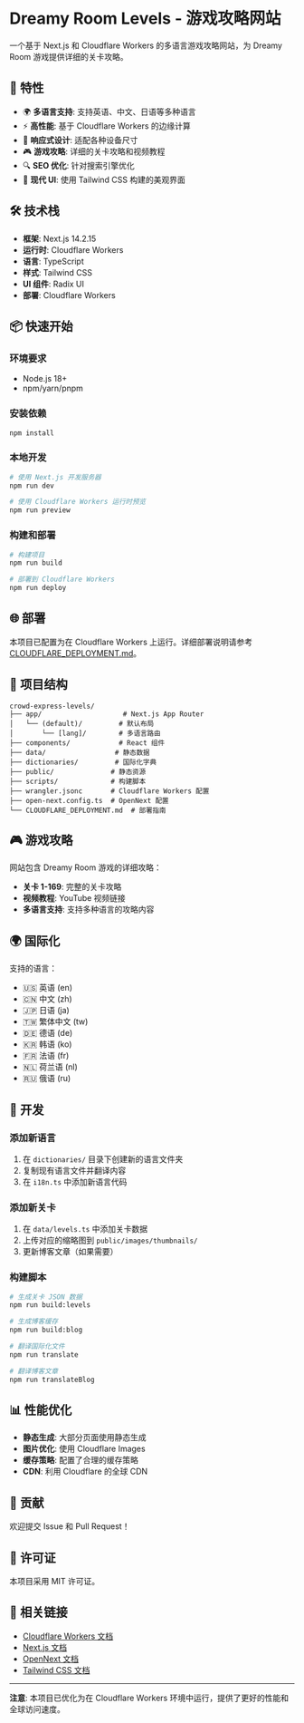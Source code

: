 # Dreamy Room Levels - 游戏攻略网站

一个基于 Next.js 和 Cloudflare Workers 的多语言游戏攻略网站，为 Dreamy Room 游戏提供详细的关卡攻略。

## 🚀 特性

- 🌍 **多语言支持**: 支持英语、中文、日语等多种语言
- ⚡ **高性能**: 基于 Cloudflare Workers 的边缘计算
- 📱 **响应式设计**: 适配各种设备尺寸
- 🎮 **游戏攻略**: 详细的关卡攻略和视频教程
- 🔍 **SEO 优化**: 针对搜索引擎优化
- 🎨 **现代 UI**: 使用 Tailwind CSS 构建的美观界面

## 🛠️ 技术栈

- **框架**: Next.js 14.2.15
- **运行时**: Cloudflare Workers
- **语言**: TypeScript
- **样式**: Tailwind CSS
- **UI 组件**: Radix UI
- **部署**: Cloudflare Workers

## 📦 快速开始

### 环境要求

- Node.js 18+
- npm/yarn/pnpm

### 安装依赖

```bash
npm install
```

### 本地开发

```bash
# 使用 Next.js 开发服务器
npm run dev

# 使用 Cloudflare Workers 运行时预览
npm run preview
```

### 构建和部署

```bash
# 构建项目
npm run build

# 部署到 Cloudflare Workers
npm run deploy
```

## 🌐 部署

本项目已配置为在 Cloudflare Workers 上运行。详细部署说明请参考 [CLOUDFLARE_DEPLOYMENT.md](./CLOUDFLARE_DEPLOYMENT.md)。

## 📁 项目结构

```
crowd-express-levels/
├── app/                    # Next.js App Router
│   └── (default)/         # 默认布局
│       └── [lang]/        # 多语言路由
├── components/            # React 组件
├── data/                 # 静态数据
├── dictionaries/         # 国际化字典
├── public/              # 静态资源
├── scripts/             # 构建脚本
├── wrangler.jsonc       # Cloudflare Workers 配置
├── open-next.config.ts  # OpenNext 配置
└── CLOUDFLARE_DEPLOYMENT.md  # 部署指南
```

## 🎮 游戏攻略

网站包含 Dreamy Room 游戏的详细攻略：

- **关卡 1-169**: 完整的关卡攻略
- **视频教程**: YouTube 视频链接
- **多语言支持**: 支持多种语言的攻略内容

## 🌍 国际化

支持的语言：

- 🇺🇸 英语 (en)
- 🇨🇳 中文 (zh)
- 🇯🇵 日语 (ja)
- 🇹🇼 繁体中文 (tw)
- 🇩🇪 德语 (de)
- 🇰🇷 韩语 (ko)
- 🇫🇷 法语 (fr)
- 🇳🇱 荷兰语 (nl)
- 🇷🇺 俄语 (ru)

## 🔧 开发

### 添加新语言

1. 在 `dictionaries/` 目录下创建新的语言文件夹
2. 复制现有语言文件并翻译内容
3. 在 `i18n.ts` 中添加新语言代码

### 添加新关卡

1. 在 `data/levels.ts` 中添加关卡数据
2. 上传对应的缩略图到 `public/images/thumbnails/`
3. 更新博客文章（如果需要）

### 构建脚本

```bash
# 生成关卡 JSON 数据
npm run build:levels

# 生成博客缓存
npm run build:blog

# 翻译国际化文件
npm run translate

# 翻译博客文章
npm run translateBlog
```

## 📊 性能优化

- **静态生成**: 大部分页面使用静态生成
- **图片优化**: 使用 Cloudflare Images
- **缓存策略**: 配置了合理的缓存策略
- **CDN**: 利用 Cloudflare 的全球 CDN

## 🤝 贡献

欢迎提交 Issue 和 Pull Request！

## 📄 许可证

本项目采用 MIT 许可证。

## 🔗 相关链接

- [Cloudflare Workers 文档](https://developers.cloudflare.com/workers/)
- [Next.js 文档](https://nextjs.org/docs)
- [OpenNext 文档](https://opennext.js.org/)
- [Tailwind CSS 文档](https://tailwindcss.com/docs)

---

**注意**: 本项目已优化为在 Cloudflare Workers 环境中运行，提供了更好的性能和全球访问速度。
